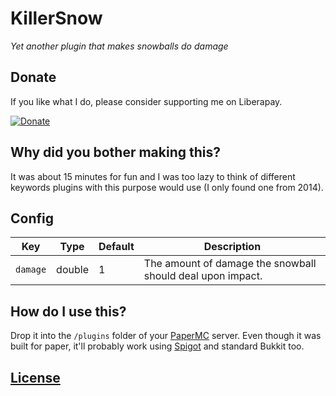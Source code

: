 # KillerSnow

*Yet another plugin that makes snowballs do damage*

## Donate

If you like what I do, please consider supporting me on Liberapay.

[![Donate](https://liberapay.com/assets/widgets/donate.svg)](https://liberapay.com/justinhschaaf) 

## Why did you bother making this?

It was about 15 minutes for fun and I was too lazy to think of different keywords
plugins with this purpose would use (I only found one from 2014).

## Config

| Key       | Type      | Default   | Description   |
| -----     | ---       | ---       | ----------    |
| `damage`  | double    | 1         | The amount of damage the snowball should deal upon impact. |

## How do I use this?

Drop it into the `/plugins` folder of your [PaperMC](https://papermc.io) server.
Even though it was built for paper, it'll probably work using
[Spigot](https://spigotmc.org) and standard Bukkit too.

## [License](https://github.com/justinhschaaf/KillerSnow/blob/master/LICENSE.md)
